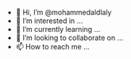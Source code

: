 - 👋 Hi, I’m @mohammedaldlaly
- 👀 I’m interested in ...
- 🌱 I’m currently learning ...
- 💞️ I’m looking to collaborate on ...
- 📫 How to reach me ...

<!---
mohammedaldlaly/mohammedaldlaly is a ✨ special ✨ repository because its `README.md` (this file) appears on your GitHub profile.
You can click the Preview link to take a look at your changes.
--->
